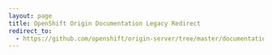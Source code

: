 ```yaml
---
layout: page
title: OpenShift Origin Documentation Legacy Redirect
redirect_to:
  - https://github.com/openshift/origin-server/tree/master/documentation/oo_cartridge_guide.adoc
---
```

